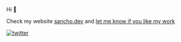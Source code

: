Hi 👋

Check my website [sancho.dev](https://sancho.dev/) and [let me know if you like my work](https://github.com/sponsors/davesnx)

[![twitter](https://img.shields.io/twitter/follow/davesnx?style=social&logo=twitter&label=@davesnx)](https://twitter.com/davesnx)

